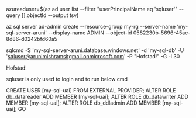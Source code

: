 azureaduser=$(az ad user list --filter "userPrincipalName eq 'sqluser'" --query [].objectId --output tsv)


az sql server ad-admin create --resource-group my-rg --server-name 'my-sql-server-aruni' --display-name ADMIN --object-id 0582230b-5696-45ae-8d86-d0242bfd60a5



sqlcmd -S 'my-sql-server-aruni.database.windows.net' -d 'my-sql-db' -U 'sqluser@arunimishramsitgmail.onmicrosoft.com' -P "Hofstad!" -G -l 30

Hofstad!


sqluser is only used to login and to run below cmd


CREATE USER [my-sql-uai] FROM EXTERNAL PROVIDER;
ALTER ROLE db_datareader ADD MEMBER [my-sql-uai];
ALTER ROLE db_datawriter ADD MEMBER [my-sql-uai];
ALTER ROLE db_ddladmin ADD MEMBER [my-sql-uai];
GO